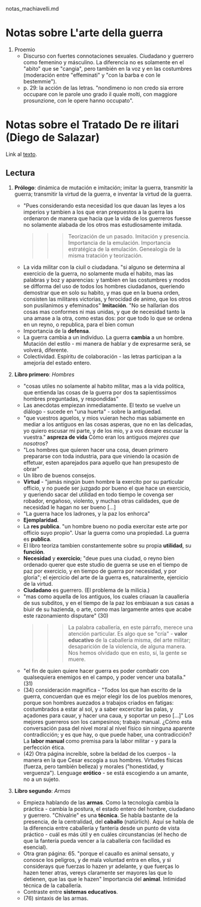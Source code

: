 notas_machiavelli.md
# Notas sobre L'arte della guerra

1. Proemio
	- Discurso con fuertes connotaciones sexuales. Ciudadano y guerrero como femenino y másculino. La diferencia no es solamente en el "abito" que se "cangia", pero también en la voz y en las costumbres (moderación entre "effeminati" y "con la barba e con le bestemmie").
	- p. 29: la acción de las letras. "nondimeno io non credo sia errore occupare con le parole uno grado il quale molti, con maggiore prosunzione, con le opere hanno occupato".
# Notas sobre el Tratado De re ilitari (Diego de Salazar)
Link al [texto](http://babel.hathitrust.org/cgi/pt?id=ucm.5322481280).

## Lectura

1. __Prólogo__: dinámica de mutación e imitación; imitar la guerra, transmitir la guerra; transmitir la virtud de la guerra, e inventar la virtud de la guerra.

	- "Pues considerando esta necesidad los que dauan las leyes a los imperios y tambien a los que eran prepuestos a la guerra las ordenaron de manera que hacia que la vida de los guerreros fuesse no solamente alabada de los otros mas estudiosamente imitada.
		>>> Teorización de un pasado. Imitación y presencia. Importancia de la emulación. Importancia estratégica de la emulación.
		>>> Genealogía de la misma tratación y teorización.
	- La vida militar con la ciuil o ciudadana. "si alguno se determina al exercicio de la guerra, no solamente muda el habito, mas las palabras y boz y aparencias: y tambien en las costumbres y modos se difforma del uso de todos los hombres ciudadanos, queriendo demostrar que en solo su habito, y mas que en la buena orden, consisten las militares victorias, y ferocidad de animo, que los otros son pusilanimos y efeminados" __Imitación__. "No se hallarian dos cosas mas conformes ni mas unidas, y que de necesidad tanto la una amase a la otra, como estas dos: por que todo lo que se ordena en un reyno, o republica, para el bien comun
	- Importancia de la __defensa__.
	- La guerra cambia a un individuo. La guerra __cambia__ a un hombre. Mutación del estilo - mi manera de hablar y de expresarme será, se volverá, diferente.
	- Colectividad. Espíritu de colaboración - las letras participan a la amejoría del estado entero.

2. __Libro primero__: _Hombres_ 
	- "cosas utiles no solamente al habito militar, mas a la vida politica, que entienda las cosas de la guerra por dos ta sapientissimos hombres preguntadas, y respondidas"
	- Las anecdotas empiezan inmediatamente. El texto se vuelve un diálogo - sucede en "una huerta" - sobre la antiguedad.
	- "que vuestros aguelos, y mios vuieran hecho mas sabiamente en mediar a los antiguos en las cosas asperas, que no en las delicadas, yo quiero escusar mi parte, y de los mio, y a vos dexare escusar la vuestra." __aspreza de vida__ Cómo eran los antiguos _mejores que nosotros_?
	- "Los hombres que quieren hacer una cosa, deuen primero prepararse con toda industria, para que viniendo la ocasión de effetuar, esten aparejados para aquello que han presupesto de obrar"
	- Un libro de buenos consejos.
	- __Virtud__ - "jamás ningún buen hombre la exercito por su particular officio, y no puede ser juzgado por bueno el que hace un exercicio, y queriendo sacar del utilidad en todo tiempo le covenga ser robador, engañoso, violento, y muchas otras calidades, que de necesidad le hagan no ser bueno [...]
	- "La guerra hace los ladrones, y la paz los enhorca"
	- __Ejemplaridad__.
	- La __res publica__. "un hombre bueno no podia exercitar este arte por officio suyo propio". Usar la guerra como una propiedad. La guerra es __publica__.
	- El libro teoriza tambien constantemente sobre su propia __utilidad__, su __función__.
	- __Necesidad__ y __exercicio__; "deue pues una ciudad, o reyno bien ordenado querer que este studio de guerra se use en el tiempo de paz por exercicio, y en tiempo de guerra por necesidad, y por gloria"; el ejercicio del arte de la guerra es, naturalmente, ejercicio de la virtud.
	- __Ciudadano__ es guerrero. (El problema de la milicia.)
	- "mas como aquella de los antiguos, los cuales criauan la caualleria de sus subditos, y en el tiempo de la paz los embiauan a sus casas a biuir de su hazienda, o arte, como mas largamente antes que acabe este razonamiento disputare" (30)
		>>> La palabra caballería, en este párrafo, merece una atención particular. Es algo que se "cría" - __valor educativo__ de la caballería misma, del arte militar; desaparición de la violencia, de alguna manera. Nos hemos olvidado que en esto, sí, la gente se muere.
	- "el fin de quien quiere hacer guerra es poder combatir con qualsequiera enemigos en el campo, y poder vencer una batalla."  (31)
	- (34) consideración magnifica - "Todos los que han escrito de la guerra, concuerdan que es mejor elegir los de los pueblos menores, porque son hombres auezados a trabajos criados en fatigas: costumbrados a estar al sol, y a saber excercitar las palas, y açadones para cauar, y hacer una caua, y soportar un peso [...]" Los mejores guerreros son los campesinos; trabajo manual. ¿Cómo esta conversación pasa del nivel moral al nivel físico sin ninguna aparente contradicción; y es que hay, o que puede haber, una contradicción? La __labor manual__ como premisa para la labor militar - y para la perfección ética.
	- (42) Otra página increíble, sobre la beldad de los cuerpos - la manera en la que Cesar escogía a sus hombres. Virtudes físicas (fuerza, pero también belleza) y morales ("honestidad, y verguenza"). Lenguage __erótico__ - se está escogiendo a un amante, no a un sujeto.

3. __Libro segundo__: _Armas_
	- Empieza hablando de las __armas__. Como la tecnología cambia la práctica - cambia la postura, el estado entero del hombre, ciudadano y guerrero. "Chivalrie" es una __técnica__. Se habla bastante de la presencia, de la centralidad, del __caballo__ (natürlich). Aquí se habla de la diferencia entre caballería y fantería desde un punto de vista práctico - cuál es más útil y en cuáles circunstancias (el hecho de que la fantería pueda vencer a la caballería con facilidad es esencial).
	- Otra gran página: 65. "porque el cauallo es animal sensato, y conosce los peligros, y de mala voluntad entra en ellos, y si considerays que fuerzas lo hazen yr adelante, y que fuerças lo hazen tener atras, vereys claramente ser mayores las que lo detienen, que las que le hazen" Importancia del __animal__. Intimidad técnica de la caballería.
	- Contraste entre __sistemas educativos__.
	- (76) sintaxis de las armas.
